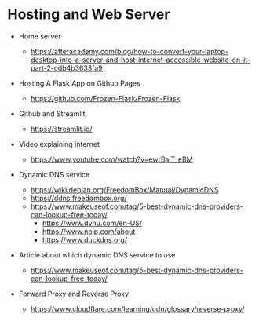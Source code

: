 # Hosting and Web Server
- Home server
    - https://afteracademy.com/blog/how-to-convert-your-laptop-desktop-into-a-server-and-host-internet-accessible-website-on-it-part-2-cdb4b3633fa9
- Hosting A Flask App on Github Pages
    - https://github.com/Frozen-Flask/Frozen-Flask
- Github and Streamlit
    - https://streamlit.io/
- Video explaining internet
    - https://www.youtube.com/watch?v=ewrBalT_eBM
- Dynamic DNS service
    - https://wiki.debian.org/FreedomBox/Manual/DynamicDNS
    - https://ddns.freedombox.org/
    - https://www.makeuseof.com/tag/5-best-dynamic-dns-providers-can-lookup-free-today/
        - https://www.dynu.com/en-US/
        - https://www.noip.com/about
        - https://www.duckdns.org/

- Article about which dynamic DNS service to use
    - https://www.makeuseof.com/tag/5-best-dynamic-dns-providers-can-lookup-free-today/
- Forward Proxy and Reverse Proxy
    - https://www.cloudflare.com/learning/cdn/glossary/reverse-proxy/